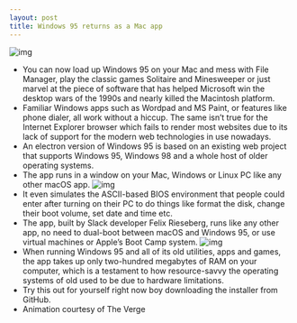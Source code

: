 ```yaml
---
layout: post
title: Windows 95 returns as a Mac app
---
```

![img](http://media.idownloadblog.com/wp-content/uploads/2018/09/Windows-95-Mac-app-001.jpeg)
* You can now load up Windows 95 on your Mac and mess with File Manager, play the classic games Solitaire and Minesweeper or just marvel at the piece of software that has helped Microsoft win the desktop wars of the 1990s and nearly killed the Macintosh platform.
* Familiar Windows apps such as Wordpad and MS Paint, or features like phone dialer, all work without a hiccup. The same isn’t true for the Internet Explorer browser which fails to render most websites due to its lack of support for the modern web technologies in use nowadays.
* An electron version of Windows 95 is based on an existing web project that supports Windows 95, Windows 98 and a whole host of older operating systems.
* The app runs in a window on your Mac, Windows or Linux PC like any other macOS app.
![img](http://media.idownloadblog.com/wp-content/uploads/2018/09/Windows-95-Mac-app-002.jpg)
* It even simulates the ASCII-based BIOS environment that people could enter after turning on their PC to do things like format the disk, change their boot volume, set date and time etc.
* The app, built by Slack developer Felix Rieseberg, runs like any other app, no need to dual-boot between macOS and Windows 95, or use virtual machines or Apple’s Boot Camp system.
![img](http://media.idownloadblog.com/wp-content/uploads/2018/09/Windows-95-Mac-app-animation.gif)
* When running Windows 95 and all of its old utilities, apps and games, the app takes up only two-hundred megabytes of RAM on your computer, which is a testament to how resource-savvy the operating systems of old used to be due to hardware limitations.
* Try this out for yourself right now boy downloading the installer from GitHub.
* Animation courtesy of The Verge

